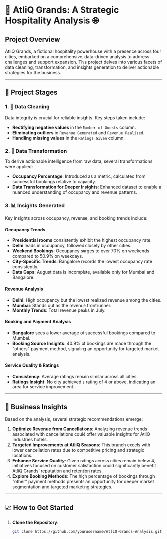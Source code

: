 # 🏨 AtliQ Grands: A Strategic Hospitality Analysis 🌐

## Project Overview
AtliQ Grands, a fictional hospitality powerhouse with a presence across four cities, embarked on a comprehensive, data-driven analysis to address challenges and support expansion. This project delves into various facets of data cleaning, transformation, and insights generation to deliver actionable strategies for the business.

---

## 📂 Project Stages

### 1. 🧹 Data Cleaning
Data integrity is crucial for reliable insights. Key steps taken include:
- **Rectifying negative values** in the `Number of Guests` column.
- **Eliminating outliers** in `Revenue Generated` and `Revenue Realized`.
- **Handling missing values** in the `Ratings Given` column.

### 2. 🔄 Data Transformation
To derive actionable intelligence from raw data, several transformations were applied:
- **Occupancy Percentage**: Introduced as a metric, calculated from successful bookings relative to capacity.
- **Data Transformation for Deeper Insights**: Enhanced dataset to enable a nuanced understanding of occupancy and revenue patterns.

### 3. 📊 Insights Generated
Key insights across occupancy, revenue, and booking trends include:

#### **Occupancy Trends**
- **Presidential rooms** consistently exhibit the highest occupancy rate.
- **Delhi** leads in occupancy, followed closely by other cities.
- **Weekend Bookings**: Occupancy surges to over 70% on weekends compared to 50.9% on weekdays.
- **City-Specific Trends**: Bangalore records the lowest occupancy rate consistently.
- **Data Gaps**: August data is incomplete, available only for Mumbai and Bangalore.

#### **Revenue Analysis**
- **Delhi**: High occupancy but the lowest realized revenue among the cities.
- **Mumbai**: Stands out as the revenue frontrunner.
- **Monthly Trends**: Total revenue peaks in July.

#### **Booking and Payment Analysis**
- **Bangalore** sees a lower average of successful bookings compared to Mumbai.
- **Booking Source Insights**: 40.9% of bookings are made through the "others" payment method, signaling an opportunity for targeted market analysis.

#### **Service Quality & Ratings**
- **Consistency**: Average ratings remain similar across all cities.
- **Ratings Insight**: No city achieved a rating of 4 or above, indicating an area for service improvement.

---

## 🚀 Business Insights
Based on the analysis, several strategic recommendations emerge:
1. **Optimize Revenue from Cancellations**: Analyzing revenue trends associated with cancellations could offer valuable insights for AtliQ Industries hotels.
2. **Targeted Improvements at AtliQ Seasons**: This branch excels with lower cancellation rates due to competitive pricing and strategic locations.
3. **Enhance Service Quality**: Given ratings across cities remain below 4, initiatives focused on customer satisfaction could significantly benefit AtliQ Grands’ reputation and retention rates.
4. **Explore Booking Methods**: The high percentage of bookings through “other” payment methods presents an opportunity for deeper market segmentation and targeted marketing strategies.

---

## 📈 How to Get Started

1. **Clone the Repository**:
   ```bash
   git clone https://github.com/yourusername/AtliQ-Grands-Analysis.git
